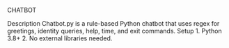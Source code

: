 CHATBOT

Description
		Chatbot.py is a rule-based Python chatbot that uses regex for greetings, identity queries, help, time, and exit commands.
Setup
		1.	Python 3.8+
		2.	No external libraries needed.
